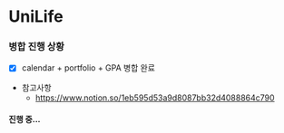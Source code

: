 # UniLife
### 병합 진행 상황
- [X] calendar + portfolio + GPA 병합 완료
* 참고사항
  * https://www.notion.so/1eb595d53a9d8087bb32d4088864c790

#### 진행 중...
